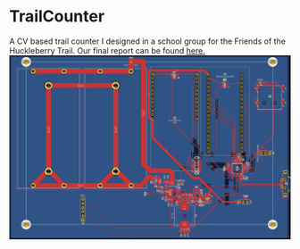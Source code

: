 # TrailCounter
 A CV based trail counter I designed in a school group for the Friends of the Huckleberry Trail. Our final report can be found [here.](https://docs.google.com/document/d/190Tmrp1QDY-CEp3unXKZ8hlU1ujgZfHA_XcbUgvdIYQ/edit?usp=sharing)
![Top Layer](./TopLayer.png)
